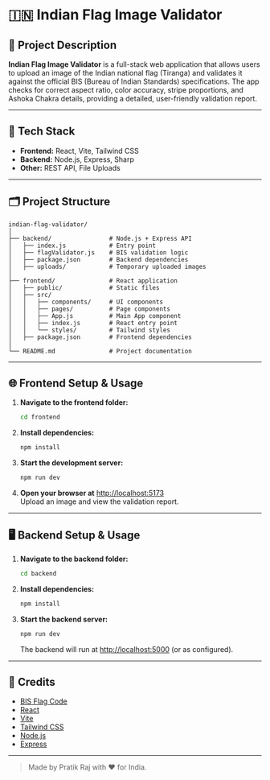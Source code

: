 # 🇮🇳 Indian Flag Image Validator

## 📝 Project Description

**Indian Flag Image Validator** is a full-stack web application that allows users to upload an image of the Indian national flag (Tiranga) and validates it against the official BIS (Bureau of Indian Standards) specifications. The app checks for correct aspect ratio, color accuracy, stripe proportions, and Ashoka Chakra details, providing a detailed, user-friendly validation report.

---

## 🚀 Tech Stack

- **Frontend:** React, Vite, Tailwind CSS
- **Backend:** Node.js, Express, Sharp
- **Other:** REST API, File Uploads

---

## 🗂️ Project Structure

```
indian-flag-validator/
│
├── backend/                # Node.js + Express API
│   ├── index.js            # Entry point
│   ├── flagValidator.js    # BIS validation logic
│   ├── package.json        # Backend dependencies
│   ├── uploads/            # Temporary uploaded images
│
├── frontend/               # React application
│   ├── public/             # Static files
│   ├── src/
│   │   ├── components/     # UI components
│   │   ├── pages/          # Page components
│   │   ├── App.js          # Main App component
│   │   ├── index.js        # React entry point
│   │   └── styles/         # Tailwind styles
│   ├── package.json        # Frontend dependencies
│
└── README.md               # Project documentation
```

---

## 🌐 Frontend Setup & Usage

1. **Navigate to the frontend folder:**
   ```sh
   cd frontend
   ```
2. **Install dependencies:**
   ```sh
   npm install
   ```
3. **Start the development server:**
   ```sh
   npm run dev
   ```
4. **Open your browser at** [http://localhost:5173](http://localhost:5173)  
   Upload an image and view the validation report.

---

## 🖥️ Backend Setup & Usage

1. **Navigate to the backend folder:**
   ```sh
   cd backend
   ```
2. **Install dependencies:**
   ```sh
   npm install
   ```
3. **Start the backend server:**
   ```sh
   npm run dev
   ```
   The backend will run at [http://localhost:5000](http://localhost:5000) (or as configured).

---

## 🙏 Credits

- [BIS Flag Code](https://www.bis.gov.in/)
- [React](https://react.dev/)
- [Vite](https://vitejs.dev/)
- [Tailwind CSS](https://tailwindcss.com/)
- [Node.js](https://nodejs.org/)
- [Express](https://expressjs.com/)

---

> Made by Pratik Raj with ❤️ for India.
